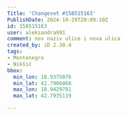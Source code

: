```yaml
---
Title: 'Changeset #158515163'
PublishDate: 2024-10-29T20:09:10Z
id: 158515163
user: aleksandra991
comment: nov naziv ulice i nova ulica
created_by: iD 2.30.4
tags:
- Montenegro
- Nikšić
bbox:
  min_lon: 18.9375076
  min_lat: 42.7906868
  max_lon: 18.9429781
  max_lat: 42.7935119

---
```


